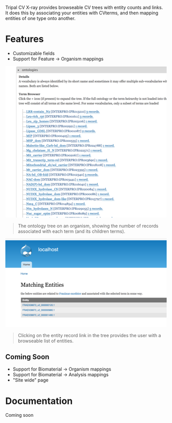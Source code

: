 Tripal CV X-ray provides browseable CV trees with entity counts and links.  It does this by associating your entities with CVterms, and then mapping entities of one type onto another. 

# Features

* Customizable fields
* Support for Feature -> Organism mappings


![The field tree view](docs/field_view.png)
>The ontology tree on an organism, showing the number of records associated with each term (and its children terms).

![The matching entities](docs/match_page.png)
>Clicking on the entity record link in the tree provides the user with a browseable list of entities.

## Coming Soon

* Support for Biomaterial -> Organism mappings
* Support for Biomaterial -> Analysis mappings
* "Site wide" page



# Documentation

Coming soon
